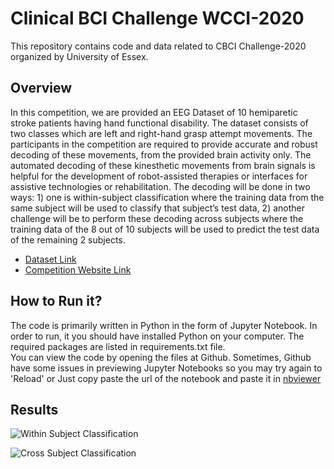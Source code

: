 

# Clinical BCI Challenge WCCI-2020

This repository contains code and data related to CBCI Challenge-2020 organized by University of Essex. 

## Overview
In this competition, we are provided an EEG Dataset of 10 hemiparetic stroke patients having hand functional disability. The dataset consists of two classes which are left and right-hand grasp attempt movements. The participants in the competition are required to provide accurate and robust decoding of these movements, from the provided brain activity only. The automated decoding of these kinesthetic movements from brain signals is helpful for the development of robot-assisted therapies or interfaces for assistive technologies or rehabilitation. The decoding will be done in two ways: 1) one is within-subject classification where the training data from the same subject will be used to classify that subject’s test data, 2) another challenge will be to perform these decoding across subjects where the training data of the 8 out of 10 subjects will be used to predict the test data of the remaining 2 subjects.
 - [Dataset Link](https://github.com/5anirban9/Clinical-Brain-Computer-Interfaces-Challenge-WCCI-2020-Glasgow)
 - [Competition Website Link](https://sites.google.com/view/bci-comp-wcci/?fbclid=IwAR37WLQ_xNd5qsZvktZCT8XJerHhmVb_bU5HDu69CnO85DE3iF0fs57vQ6M)

## How to Run it?
The code is primarily written in Python in the form of Jupyter Notebook. In order to run, it you should have installed Python on your computer. The required packages are listed in requirements.txt file.  
You can view the code by opening the files at Github. Sometimes, Github have some issues in previewing Jupyter Notebooks so you may try again to 'Reload' or Just copy paste the url of the notebook and paste it in  [nbviewer](https://nbviewer.jupyter.org/)


## Results
![Within Subject Classification](https://drive.google.com/file/d/1RFX37wzsWSkA8NdZXbn7ce7-OGlFw8_Y/view?usp=sharing)

![Cross Subject Classification](https://drive.google.com/file/d/1Z01Mp7ZEI4mOw1meoUCN4ISLa4OjkZnN/view?usp=sharing)